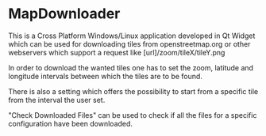 # MapDownloader

This is a Cross Platform Windows/Linux application developed in Qt Widget which can be used for downloading tiles from openstreetmap.org or other webservers which support a request like [url]/zoom/tileX/tileY.png

In order to download the wanted tiles one has to set the zoom, latitude and longitude intervals between which the tiles are to be found.

There is also a setting which offers the possibility to start from a specific tile from the interval the user set.

"Check Downloaded Files" can be used to check if all the files for a specific configuration have been downloaded.
